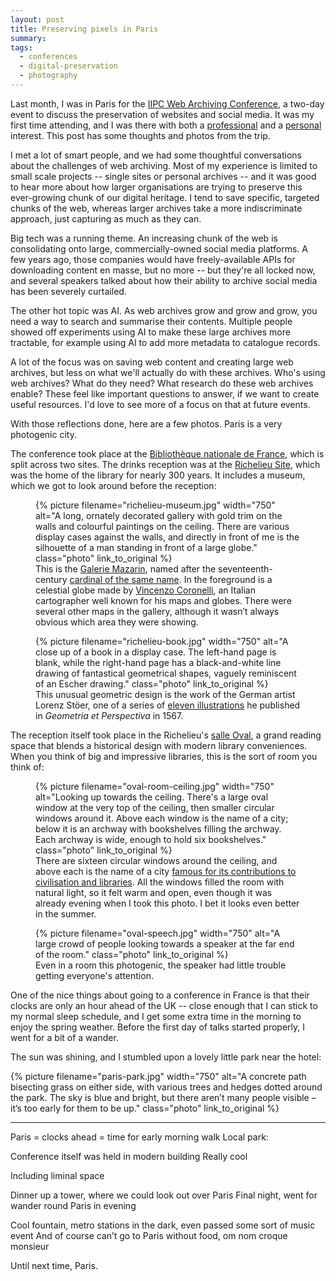 ```yaml
---
layout: post
title: Preserving pixels in Paris
summary:
tags:
  - conferences
  - digital-preservation
  - photography
---
```

Last month, I was in Paris for the [IIPC Web Archiving Conference][conf], a two-day event to discuss the preservation of websites and social media.
It was my first time attending, and I was there with both a [professional](https://www.flickr.org/) and a [personal](/articles/?tag=digital-preservation) interest.
This post has some thoughts and photos from the trip.

I met a lot of smart people, and we had some thoughtful conversations about the challenges of web archiving.
Most of my experience is limited to small scale projects -- single sites or personal archives -- and it was good to hear more about how larger organisations are trying to preserve this ever-growing chunk of our digital heritage.
I tend to save specific, targeted chunks of the web, whereas larger archives take a more indiscriminate approach, just capturing as much as they can.

Big tech was a running theme.
An increasing chunk of the web is consolidating onto large, commercially-owned social media platforms.
A few years ago, those companies would have freely-available APIs for downloading content en masse, but no more -- but they're all locked now, and several speakers talked about how their ability to archive social media has been severely curtailed.

The other hot topic was AI.
As web archives grow and grow and grow, you need a way to search and summarise their contents.
Multiple people showed off experiments using AI to make these large archives more tractable, for example using AI to add more metadata to catalogue records.

A lot of the focus was on saving web content and creating large web archives, but less on what we'll actually do with these archives.
Who's using web archives?
What do they need?
What research do these web archives enable?
These feel like important questions to answer, if we want to create useful resources.
I'd love to see more of a focus on that at future events.

[conf]: https://netpreserve.org/ga2024/
[bnf]: https://www.bnf.fr/
[richelieu]: https://www.bnf.fr/en/the-bnfs-richelieu-site





With those reflections done, here are a few photos.
Paris is a very photogenic city.

The conference took place at the [Bibliothèque nationale de France][bnf], which is split across two sites.
The drinks reception was at the [Richelieu Site][richelieu], which was the home of the library for nearly 300 years.
It includes a museum, which we got to look around before the reception:

<figure>
  {%
    picture
    filename="richelieu-museum.jpg"
    width="750"
    alt="A long, ornately decorated gallery with gold trim on the walls and colourful paintings on the ceiling. There are various display cases against the walls, and directly in front of me is the silhouette of a man standing in front of a large globe."
    class="photo"
    link_to_original
  %}
  <figcaption>
    This is the <a href="https://www.bnf.fr/en/mazarin-gallery">Galerie Mazarin</a>, named after the seventeenth-century <a href="https://en.wikipedia.org/wiki/Cardinal_Mazarin">cardinal of the same name</a>.
    In the foreground is a celestial globe made by <a href="https://en.wikipedia.org/wiki/Vincenzo_Coronelli">Vincenzo Coronelli</a>, an Italian cartographer well known for his maps and globes.
    There were several other maps in the gallery, although it wasn’t always obvious which area they were showing.
  </figcaption>
</figure>

<figure>
  {%
    picture
    filename="richelieu-book.jpg"
    width="750"
    alt="A close up of a book in a display case. The left-hand page is blank, while the right-hand page has a black-and-white line drawing of fantastical geometrical shapes, vaguely reminiscent of an Escher drawing."
    class="photo"
    link_to_original
  %}
  <figcaption>
    This unusual geometric design is the work of the German artist Lorenz Stöer, one of a series of <a href="http://bibliodyssey.blogspot.com/2009/09/geometric-landscape.html">eleven illustrations</a> he published in <em>Geometria et Perspectiva</em> in 1567.
  </figcaption>
</figure>

The reception itself took place in the Richelieu's [salle Oval], a grand reading space that blends a historical design with modern library conveniences.
When you think of big and impressive libraries, this is the sort of room you think of:

<figure>
  {%
    picture
    filename="oval-room-ceiling.jpg"
    width="750"
    alt="Looking up towards the ceiling. There's a large oval window at the very top of the ceiling, then smaller circular windows around it. Above each window is the name of a city; below it is an archway with bookshelves filling the archway. Each archway is wide, enough to hold six bookshelves."
    class="photo"
    link_to_original
  %}
  <figcaption>
    There are sixteen circular windows around the ceiling, and above each is the name of a city <a href="https://gallica.bnf.fr/html/und/histoire/la-salle-ovale">famous for its contributions to civilisation and libraries</a>.
    All the windows filled the room with natural light, so it felt warm and open, even though it was already evening when I took this photo.
    I bet it looks even better in the summer.
  </figcaption>
</figure>

<figure>
  {%
    picture
    filename="oval-speech.jpg"
    width="750"
    alt="A large crowd of people looking towards a speaker at the far end of the room."
    class="photo"
    link_to_original
  %}
  <figcaption>
    Even in a room this photogenic, the speaker had little trouble getting everyone's attention.
  </figcaption>
</figure>

[salle Oval]: https://www.bnf.fr/en/oval-room





One of the nice things about going to a conference in France is that their clocks are only an hour ahead of the UK -- close enough that I can stick to my normal sleep schedule, and I get some extra time in the morning to enjoy the spring weather.
Before the first day of talks started properly, I went for a bit of a wander.

The sun was shining, and I stumbled upon a lovely little park near the hotel:

{%
  picture
  filename="paris-park.jpg"
  width="750"
  alt="A concrete path bisecting grass on either side, with various trees and hedges dotted around the park. The sky is blue and bright, but there aren’t many people visible – it’s too early for them to be up."
  class="photo"
  link_to_original
%}

---




Paris = clocks ahead = time for early morning walk
Local park:





Conference itself was held in modern building
Really cool







Including liminal space



Dinner up a tower, where we could look out over Paris
Final night, went for wander round Paris in evening









Cool fountain, metro stations in the dark, even passed some sort of music event
And of course can’t go to Paris without food, om nom croque monsieur






Until next time, Paris.